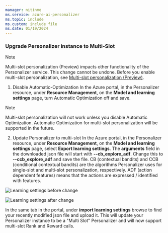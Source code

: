 ```yaml
---
manager: nitinme
ms.service: azure-ai-personalizer
ms.topic: include
ms.custom: include file
ms.date: 01/19/2024
---
```

### Upgrade Personalizer instance to Multi-Slot

> [!NOTE]
> Multi-slot personalization (Preview) impacts other functionality of the Personalizer service. This change cannot be undone. Before you enable multi-slot personalization, see [Multi-slot personalization (Preview)](../concept-multi-slot-personalization.md). 


1. Disable Automatic-Optimization
In the Azure portal, in the Personalizer resource, under **Resource Management**, on the **Model and learning settings** page, turn Automatic Optimization off and save.

> [!NOTE]
> Multi-slot personalization will not work unless you disable Automatic Optimization. Automatic Optimization for multi-slot personalization will be supported in the future. 

2. Update Personalizer to multi-slot
In the Azure portal, in the Personalizer resource, under **Resource Management**, on the **Model and learning settings** page, select **Export learning settings**. The **arguments** field in the downloaded json file will start with **--cb_explore_adf**. Change this to **--ccb_explore_adf** and save the file. CB (contextual bandits) and CCB (conditional contextual bandits) are the algorithms Personalizer uses for single-slot and multi-slot personalization, respectively. ADF (action dependent features) means that the actions are expressed / identified with features.

![Learning settings before change](../media/settings/learning-settings-pre-upgrade.png)

![Learning settings after change](../media/settings/learning-settings-post-upgrade.png)

In the same tab in the portal, under **import learning settings** browse to find your recently modified json file and upload it. This will update your Personalizer instance to be a "Multi Slot" Personalizer and will now support multi-slot Rank and Reward calls.


